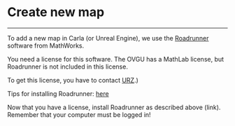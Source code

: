 # Create new map 

---

To add a new map in Carla (or Unreal Engine), we use the [Roadrunner](https://de.mathworks.com/products/roadrunner.html) software from MathWorks.

You need a license for this software. The OVGU has a MathLab license, but Roadrunner is not included in this license.

To get this license, you have to contact [URZ](https://www.urz.ovgu.de/MATLAB.html).)

Tips for installing Roadrunner:
[here](https://de.mathworks.com/help/roadrunner/ug/install-and-activate-roadrunner.html?s_tid=srchtit)

Now that you have a license, install Roadrunner as described above (link). Remember that your computer must be logged in!
